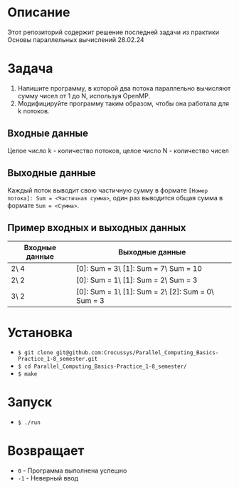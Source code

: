 # Описание

Этот репозиторий содержит решение последней задачи из практики Основы параллельных вычислений 28.02.24

# Задача

1. Напишите программу, в которой два потока параллельно вычисляют сумму чисел от 1 до N, используя OpenMP.
2. Модифицируйте программу таким образом, чтобы она работала для k потоков.

## Входные данные

Целое число k - количество потоков, целое число N - количество чисел

## Выходные данные

Каждый поток выводит свою частичную сумму в формате `[Номер потока]: Sum = <Частичная сумма>`, один раз выводится общая сумма в формате `Sum = <Сумма>`.

## Пример входных и выходных данных

| Входные данные | Выходные данные |
|---|---|
| 2\ 4 | [0]: Sum = 3\ [1]: Sum = 7\ Sum = 10 |
| 2\ 2 | [0]: Sum = 1\ [1]: Sum = 2\ Sum = 3 |
| 3\ 2 | [0]: Sum = 1\ [1]: Sum = 2\ [2]: Sum = 0\ Sum = 3 |

# Установка

- `$ git clone git@github.com:Crocussys/Parallel_Computing_Basics-Practice_1-8_semester.git`
- `$ cd Parallel_Computing_Basics-Practice_1-8_semester/`
- `$ make`

# Запуск

- `$ ./run`

# Возвращает

- `0` - Программа выполнена успешно
- `-1` - Неверный ввод
